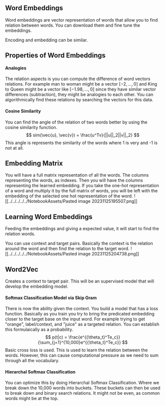 
## Word Embeddings
Word embeddings are vector representation of words that allow you to find relation between words. You can download them and fine tune the embeddings.

Encoding and embedding can be similar.

## Properties of Word Embeddings

#### Analogies
The relation aspects is you can compute the difference of word vectors relations. For example man to woman might be a vector $[-2, ..., 0]$ and King to Queen might be a vector like $[-1.98, ..., 0]$ since they have similar vector differences (subtraction), they might be analogies to each other. You can algorithmically find these relations by searching the vectors for this data. 

#### Cosine Similarity

You can find the angle of the relation of two words better by using the cosine similarity function. 
$$
sim(\vec{u}, \vec{v}) = \frac{u^Tv}{||u||_2||v||_2}
$$
This angle is represents the similarity of the words where 1 is very and -1 is not at all. 

## Embedding Matrix
You will have a full matrix representation of all the words. The columns representing the words, as indexes. Then you will have the columns representing the learned embedding. If you take the one-hot representation of a word and multiply it by the full matrix of words, you will be left with the embedding of the selected one hot representation of the word. 
![[../../../../../NotebookAssets/Pasted image 20231125195507.png]]

## Learning Word Embeddings
Feeding the embeddings and giving a expected value, it will start to find the relation words. 

You can use context and target pairs. Basically the context is the relation around the word and then find the relation to the target word. 
![[../../../../../NotebookAssets/Pasted image 20231125204738.png]]

## Word2Vec

Creates a context to target pair. This will be an supervised model that will develop the embedding model. 

#### Softmax Classification Model via Skip Gram
There is now the ability given the context. You build a model that has a loss function. Basically as you train you try to bring the predicated embedding  closer to the target base on the input word. For example trying to get "orange", label/context, and "juice" as a targeted relation. You can establish this formulaically as a probability. 
$$
p(t|c) = \frac{e^{{\theta_t}^Te_c}}{\sum_{j=1}^{10,000}e^{{\theta_t}^Te_c}}
$$
Basic cross loss is used. This is used to learn the relation between the words. However, this can cause computational pressure as we need to sum through all the vocabulary. 

#### Hierarchal Softmax Classification
You can optimize this by doing Hierarchal Softmax Classification. Where we break down the 10,000 words into buckets. These buckets can then be used to break down and binary search relations. It might not be even, as common words might be at the top.


